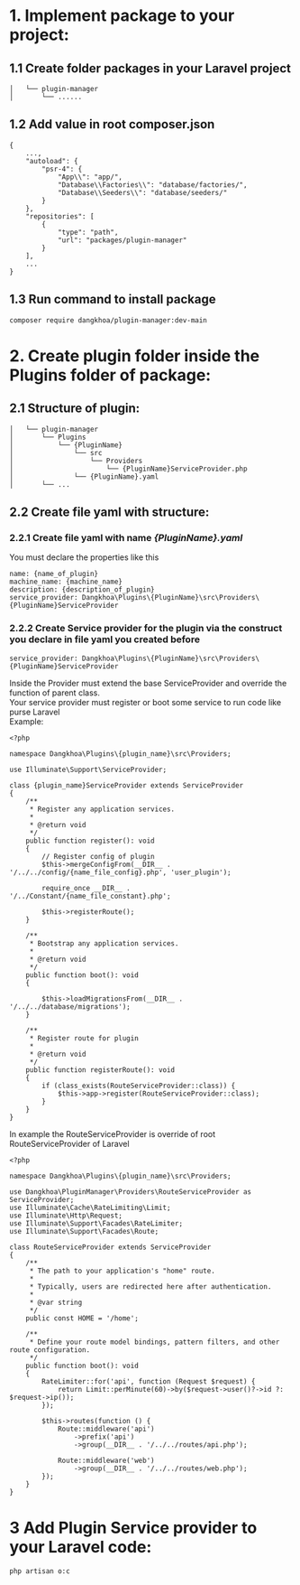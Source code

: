 # 1. Implement package to your project:
## 1.1 Create folder packages in your Laravel project

```├── packages
│   └── plugin-manager
│       └── ......
```

## 1.2 Add value in root composer.json

```
{
    ...,
    "autoload": {
        "psr-4": {
            "App\\": "app/",
            "Database\\Factories\\": "database/factories/",
            "Database\\Seeders\\": "database/seeders/"
        }
    },
    "repositories": [
        {
            "type": "path",
            "url": "packages/plugin-manager"
        }
    ],
    ...
}
```

## 1.3 Run command to install package

```
composer require dangkhoa/plugin-manager:dev-main
```

# 2. Create plugin folder inside the Plugins folder of package:

## 2.1 Structure of plugin:

```├── packages
│   └── plugin-manager
│       └── Plugins
│           └── {PluginName}
│               └── src
│                   └── Providers
│                       └── {PluginName}ServiceProvider.php
│               └── {PluginName}.yaml
│       └── ...
```

## 2.2 Create file yaml with structure:

### 2.2.1 Create file yaml with name <i>{PluginName}.yaml</i>

<p>You must declare the properties like this</p>

```
name: {name_of_plugin}
machine_name: {machine_name}
description: {description_of_plugin}
service_provider: Dangkhoa\Plugins\{PluginName}\src\Providers\{PluginName}ServiceProvider
```

### 2.2.2 Create Service provider for the plugin via the construct you declare in file yaml you created before

```
service_provider: Dangkhoa\Plugins\{PluginName}\src\Providers\{PluginName}ServiceProvider
```

<p>Inside the Provider must extend the base ServiceProvider and override the function of parent class.
<br>
Your service provider must register or boot some service to run code like purse Laravel
<br>
Example:
</p>

```
<?php

namespace Dangkhoa\Plugins\{plugin_name}\src\Providers;

use Illuminate\Support\ServiceProvider;

class {plugin_name}ServiceProvider extends ServiceProvider
{
    /**
     * Register any application services.
     *
     * @return void
     */
    public function register(): void
    {
        // Register config of plugin
        $this->mergeConfigFrom(__DIR__ . '/../../config/{name_file_config}.php', 'user_plugin');

        require_once __DIR__ . '/../Constant/{name_file_constant}.php';

        $this->registerRoute();
    }

    /**
     * Bootstrap any application services.
     *
     * @return void
     */
    public function boot(): void
    {

        $this->loadMigrationsFrom(__DIR__ . '/../../database/migrations');
    }

    /**
     * Register route for plugin
     *
     * @return void
     */
    public function registerRoute(): void
    {
        if (class_exists(RouteServiceProvider::class)) {
            $this->app->register(RouteServiceProvider::class);
        }
    }
}
```

<p>In example the RouteServiceProvider is override of root RouteServiceProvider of Laravel</p>

```
<?php

namespace Dangkhoa\Plugins\{plugin_name}\src\Providers;

use Dangkhoa\PluginManager\Providers\RouteServiceProvider as ServiceProvider;
use Illuminate\Cache\RateLimiting\Limit;
use Illuminate\Http\Request;
use Illuminate\Support\Facades\RateLimiter;
use Illuminate\Support\Facades\Route;

class RouteServiceProvider extends ServiceProvider
{
    /**
     * The path to your application's "home" route.
     *
     * Typically, users are redirected here after authentication.
     *
     * @var string
     */
    public const HOME = '/home';

    /**
     * Define your route model bindings, pattern filters, and other route configuration.
     */
    public function boot(): void
    {
        RateLimiter::for('api', function (Request $request) {
            return Limit::perMinute(60)->by($request->user()?->id ?: $request->ip());
        });

        $this->routes(function () {
            Route::middleware('api')
                ->prefix('api')
                ->group(__DIR__ . '/../../routes/api.php');

            Route::middleware('web')
                ->group(__DIR__ . '/../../routes/web.php');
        });
    }
}
```

# 3 Add Plugin Service provider to your Laravel code:

```
php artisan o:c
```
